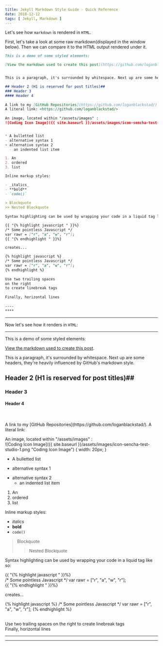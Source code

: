 ```yaml
---
title: Jekyll Markdown Style Guide - Quick Reference
date: 2018-12-12
tags: [ Jekyll, Markdown ]
---
```



Let's see how `markdown` is rendered in `HTML`.

First, let's take a look at some raw markdown(displayed in the window below).  Then we can compare it to the HTML output rendered under it. 

```markdown
This is a demo of some styled elements: 

[View the markdown used to create this post](https://github.com/loganblackstad/loganblackstad.github.io/blob/master/_posts/2018-12-12-Jekyll-Markdown-Quick-Reference.md).


This is a paragraph, it's surrounded by whitespace. Next up are some headers, they're heavily influenced by GitHub's markdown style.

## Header 2 (H1 is reserved for post titles)##
### Header 3
#### Header 4
 
A link to my [GitHub Repositories](https://github.com/loganblackstad/). 
A literal link: <https://github.com/loganblackstad/>
  
An image, located within "/assets/images" :
![Coding Icon Image]({{ site.baseurl }}/assets/images/icon-sencha-test-studio-1.png "Coding Icon Image")


* A bulletted list
- alternative syntax 1
+ alternative syntax 2
  - an indented list item

1. An
2. ordered
3. list

Inline markup styles: 

- _italics_
- **bold**
- `code()` 
 
> Blockquote
>> Nested Blockquote 
 
Syntax highlighting can be used by wrapping your code in a liquid tag like so:

{{ "{% highlight javascript " }}%}  
/* Some pointless Javascript */
var rawr = ["r", "a", "w", "r"];
{{ "{% endhighlight " }}%}  

creates...

{% highlight javascript %}
/* Some pointless Javascript */
var rawr = ["r", "a", "w", "r"];
{% endhighlight %}
 
Use two trailing spaces  
on the right  
to create linebreak tags  
 
Finally, horizontal lines
 
----
****
```

--------------

Now let's see how it renders in `HTML`:

----
This is a demo of some styled elements: 

[View the markdown used to create this post](https://github.com/loganblackstad/loganblackstad.github.io/blob/master/_posts/2018-12-12-Jekyll-Markdown-Quick-Reference.md).


This is a paragraph, it's surrounded by whitespace. Next up are some headers, they're heavily influenced by GitHub's markdown style.

## Header 2 (H1 is reserved for post titles)##
### Header 3
#### Header 4

<br>
<br>
A link to my [GitHub Repositories](https://github.com/loganblackstad/).  
A literal link: <https://github.com/loganblackstad/>
  
An image, located within "/assets/images" :  
![Coding Icon Image]({{ site.baseurl }}/assets/images/icon-sencha-test-studio-1.png "Coding Icon Image") { width: 20px; }


* A bulletted list
- alternative syntax 1
+ alternative syntax 2
  - an indented list item

1. An
2. ordered
3. list

Inline markup styles: 

- _italics_
- **bold**
- `code()` 
 
> Blockquote
>> Nested Blockquote 
 
Syntax highlighting can be used by wrapping your code in a liquid tag like so:

{{ "{% highlight javascript " }}%}  
/* Some pointless Javascript */
var rawr = ["r", "a", "w", "r"];  
{{ "{% endhighlight " }}%}  

creates...

{% highlight javascript %}
/* Some pointless Javascript */
var rawr = ["r", "a", "w", "r"];
{% endhighlight %}
  
<br>
Use two trailing spaces  
on the right  
to create linebreak tags  

<br> 
Finally, horizontal lines
 
----
****